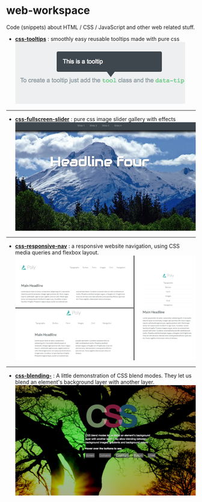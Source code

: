 # web-workspace
Code (snippets) about HTML / CSS / JavaScript and other web related stuff.



* [**css-tooltips**](css-tooltips) : smoothly easy reusable tooltips made with pure css 
![css tooltips image](css-tooltips/css-tooltips-screenshot.png)
------------------
* [**css-fullscreen-slider**](css-fullscreen-slider) : pure css image slider gallery with effects 
![css fullscreen slider](css-fullscreen-slider/css-fullscreen-slider-screenshot.png)
------------------
* [**css-responsive-nav**](css-responsive-nav) : a responsive website navigation, using CSS media queries and flexbox layout. 
![css responsive nav screenshot](css-responsive-nav/css-responsive-nav-screenshot.png)
------------------
* [**css-blending-**](css-blending) : A little demonstration of CSS blend modes. They let us blend an element's background layer with another layer.
![css responsive nav screenshot](css-blending/css-blending-screenshot.png)


